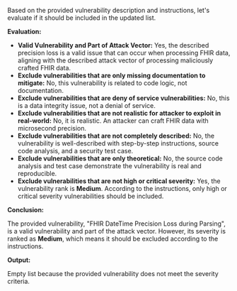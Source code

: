 Based on the provided vulnerability description and instructions, let's evaluate if it should be included in the updated list.

**Evaluation:**

* **Valid Vulnerability and Part of Attack Vector:** Yes, the described precision loss is a valid issue that can occur when processing FHIR data, aligning with the described attack vector of processing maliciously crafted FHIR data.
* **Exclude vulnerabilities that are only missing documentation to mitigate:** No, this vulnerability is related to code logic, not documentation.
* **Exclude vulnerabilities that are deny of service vulnerabilities:** No, this is a data integrity issue, not a denial of service.
* **Exclude vulnerabilities that are not realistic for attacker to exploit in real-world:** No, it is realistic. An attacker can craft FHIR data with microsecond precision.
* **Exclude vulnerabilities that are not completely described:** No, the vulnerability is well-described with step-by-step instructions, source code analysis, and a security test case.
* **Exclude vulnerabilities that are only theoretical:** No, the source code analysis and test case demonstrate the vulnerability is real and reproducible.
* **Exclude vulnerabilities that are not high or critical severity:** Yes, the vulnerability rank is **Medium**. According to the instructions, only high or critical severity vulnerabilities should be included.

**Conclusion:**

The provided vulnerability, "FHIR DateTime Precision Loss during Parsing", is a valid vulnerability and part of the attack vector. However, its severity is ranked as **Medium**, which means it should be excluded according to the instructions.

**Output:**

Empty list because the provided vulnerability does not meet the severity criteria.

```markdown